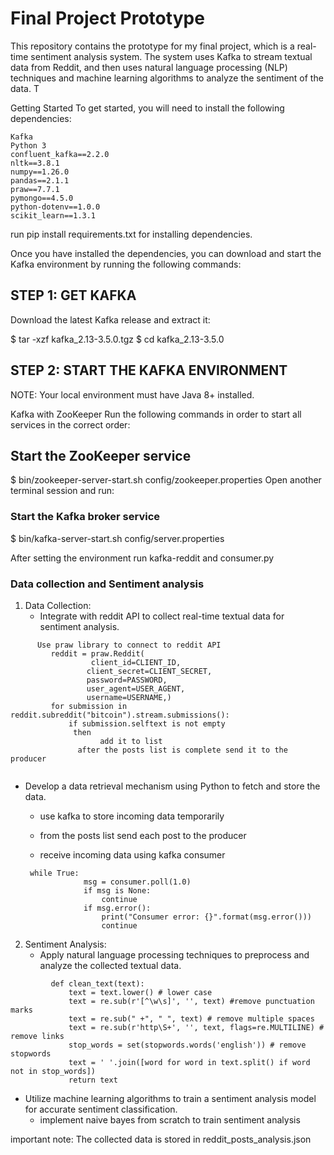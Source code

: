 # Final Project Prototype

This repository contains the prototype for my final project, which is a real-time sentiment analysis system. The system uses Kafka to stream textual data from Reddit, and then uses natural language processing (NLP) techniques and machine learning algorithms to analyze the sentiment of the data. T

Getting Started
To get started, you will need to install the following dependencies:
```
Kafka
Python 3
confluent_kafka==2.2.0
nltk==3.8.1
numpy==1.26.0
pandas==2.1.1
praw==7.7.1
pymongo==4.5.0
python-dotenv==1.0.0
scikit_learn==1.3.1

```

run pip install requirements.txt for installing dependencies.


Once you have installed the dependencies, you can download and start the Kafka environment by running the following commands:


## STEP 1: GET KAFKA
Download the latest Kafka release and extract it:

$ tar -xzf kafka_2.13-3.5.0.tgz
$ cd kafka_2.13-3.5.0

## STEP 2: START THE KAFKA ENVIRONMENT
NOTE: Your local environment must have Java 8+ installed.


Kafka with ZooKeeper
Run the following commands in order to start all services in the correct order:

## Start the ZooKeeper service
$ bin/zookeeper-server-start.sh config/zookeeper.properties
Open another terminal session and run:

### Start the Kafka broker service
$ bin/kafka-server-start.sh config/server.properties


After setting the environment  run kafka-reddit and consumer.py

### Data collection and Sentiment analysis

1. Data Collection:
   - Integrate with reddit API to collect real-time textual data for sentiment analysis.
```
      Use praw library to connect to reddit API
         reddit = praw.Reddit(
                  client_id=CLIENT_ID,
                 client_secret=CLIENT_SECRET,
                 password=PASSWORD, 
                 user_agent=USER_AGENT,
                 username=USERNAME,)
         for submission in reddit.subreddit("bitcoin").stream.submissions():
             if submission.selftext is not empty
              then 
                    add it to list
               after the posts list is complete send it to the producer
               

```



   - Develop a data retrieval mechanism using Python to fetch and store the data.
        - use kafka to store incoming data temporarily 
        -    from the posts list send each post to the producer


        - receive incoming data using kafka consumer
        ```
         while True:
                     msg = consumer.poll(1.0)
                     if msg is None:
                         continue
                     if msg.error():
                         print("Consumer error: {}".format(msg.error()))
                         continue     
        ```
                   
 
2. Sentiment Analysis:
   - Apply natural language processing techniques to preprocess and analyze the collected textual data.
```
         def clean_text(text):
             text = text.lower() # lower case
             text = re.sub(r'[^\w\s]', '', text) #remove punctuation marks
             text = re.sub(" +", " ", text) # remove multiple spaces
             text = re.sub(r'http\S+', '', text, flags=re.MULTILINE) # remove links
             stop_words = set(stopwords.words('english')) # remove stopwords
             text = ' '.join([word for word in text.split() if word not in stop_words])
             return text

```

   - Utilize machine learning algorithms to train a sentiment analysis model for accurate sentiment classification.
        - implement naive bayes from scratch to train sentiment analysis 


important note:
The collected data is stored in reddit_posts_analysis.json